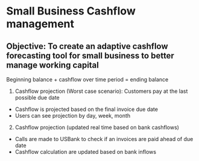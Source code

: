 # Small Business Cashflow management

## Objective: To create an adaptive cashflow forecasting tool for small business to better manage working capital

Beginning balance + cashflow over time period = ending balance

1. Cashflow projection (Worst case scenario): Customers pay at the last possible due date

  - Cashflow is projected based on the final invoice due date
  - Users can see projection by day, week, month

2. Cashflow projection (updated real time based on bank cashflows)

  - Calls are made to USBank to check if an invoices are paid ahead of due date
  - Cashflow calculation are updated based on bank inflows
  





